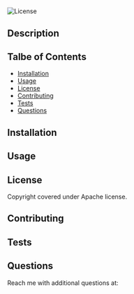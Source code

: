 # 
    
![License](https://img.shields.io/badge/License-Apache-brightgreen.svg)

## Description



## Talbe of Contents

- [Installation](#installation)
- [Usage](#usage)
- [License](#license)
- [Contributing](#contributing)
- [Tests](#tests)
- [Questions](#questions)

## Installation



## Usage



## License

Copyright covered under Apache license.

## Contributing



## Tests



## Questions


Reach me with additional questions at: 
